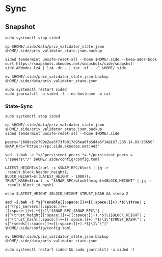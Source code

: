 # Sync

## Snapshot



```
sudo systemctl stop sided

cp $HOME/.side/data/priv_validator_state.json $HOME/.side/priv_validator_state.json.backup 

sided tendermint unsafe-reset-all --home $HOME/.side --keep-addr-book 
curl https://snapshots.aknodes.net/snapshots/side/snapshot-side.AKNodes.lz4 | lz4 -dc - | tar -xf - -C $HOME/.side

mv $HOME/.side/priv_validator_state.json.backup $HOME/.side/data/priv_validator_state.json 

sudo systemctl restart sided
sudo journalctl -u sided -f --no-hostname -o cat
```



### State-Sync



<pre><code>sudo systemctl stop sided

cp $HOME/.side/data/priv_validator_state.json $HOME/.side/priv_validator_state.json.backup
sided tendermint unsafe-reset-all --home $HOME/.side

peers="1688ce2c799e2ea5f73fb017895ea6fb5d4a5f14@167.235.14.83:30656"  
SNAP_RPC="https://rpc.side.aknodes.net:443"

sed -i.bak -e "s/^persistent_peers *=.*/persistent_peers = \"$peers\"/" $HOME/.side/config/config.toml 

LATEST_HEIGHT=$(curl -s $SNAP_RPC/block | jq -r .result.block.header.height);
BLOCK_HEIGHT=$((LATEST_HEIGHT - 1000));
TRUST_HASH=$(curl -s "$SNAP_RPC/block?height=$BLOCK_HEIGHT" | jq -r .result.block_id.hash) 

echo $LATEST_HEIGHT $BLOCK_HEIGHT $TRUST_HASH &#x26;&#x26; sleep 2

<strong>sed -i.bak -E "s|^(enable[[:space:]]+=[[:space:]]+).*$|\1true| ;
</strong>s|^(rpc_servers[[:space:]]+=[[:space:]]+).*$|\1\"$SNAP_RPC,$SNAP_RPC\"| ;
s|^(trust_height[[:space:]]+=[[:space:]]+).*$|\1$BLOCK_HEIGHT| ;
s|^(trust_hash[[:space:]]+=[[:space:]]+).*$|\1\"$TRUST_HASH\"| ;
s|^(seeds[[:space:]]+=[[:space:]]+).*$|\1\"\"|" $HOME/.side/config/config.toml

mv $HOME/.side/priv_validator_state.json.backup $HOME/.side/data/priv_validator_state.json

sudo systemctl restart sided &#x26;&#x26; sudo journalctl -u sided -f
</code></pre>

